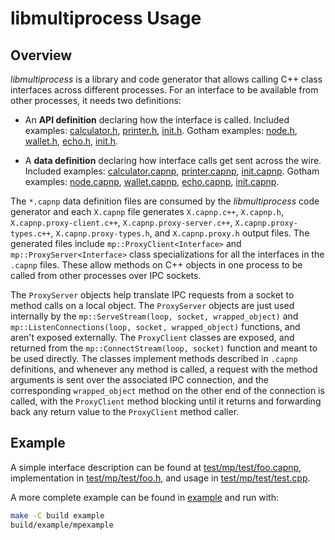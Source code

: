 # libmultiprocess Usage

## Overview

_libmultiprocess_ is a library and code generator that allows calling C++ class interfaces across different processes. For an interface to be available from other processes, it needs two definitions:

- An **API definition** declaring how the interface is called. Included examples: [calculator.h](https://github.com/gotham-core/libmultiprocess/blob/master/example/calculator.h), [printer.h](https://github.com/gotham-core/libmultiprocess/blob/master/example/printer.h), [init.h](https://github.com/gotham-core/libmultiprocess/blob/master/example/init.h). Gotham examples: [node.h](https://github.com/ryanofsky/gotham/blob/ipc-export/src/interfaces/node.h), [wallet.h](https://github.com/ryanofsky/gotham/blob/ipc-export/src/interfaces/wallet.h), [echo.h](https://github.com/ryanofsky/gotham/blob/ipc-export/src/interfaces/echo.h), [init.h](https://github.com/ryanofsky/gotham/blob/ipc-export/src/interfaces/init.h).

- A **data definition** declaring how interface calls get sent across the wire. Included examples: [calculator.capnp](https://github.com/gotham-core/libmultiprocess/blob/master/example/calculator.capnp), [printer.capnp](https://github.com/gotham-core/libmultiprocess/blob/master/example/printer.capnp), [init.capnp](https://github.com/gotham-core/libmultiprocess/blob/master/example/init.capnp). Gotham examples: [node.capnp](https://github.com/ryanofsky/gotham/blob/ipc-export/src/ipc/capnp/node.capnp), [wallet.capnp](https://github.com/ryanofsky/gotham/blob/ipc-export/src/ipc/capnp/wallet.capnp), [echo.capnp](https://github.com/ryanofsky/gotham/blob/ipc-export/src/ipc/capnp/echo.capnp), [init.capnp](https://github.com/ryanofsky/gotham/blob/ipc-export/src/ipc/capnp/init.capnp).

The `*.capnp` data definition files are consumed by the _libmultiprocess_ code generator and each `X.capnp` file generates `X.capnp.c++`, `X.capnp.h`, `X.capnp.proxy-client.c++`, `X.capnp.proxy-server.c++`, `X.capnp.proxy-types.c++`, `X.capnp.proxy-types.h`, and `X.capnp.proxy.h` output files. The generated files include `mp::ProxyClient<Interface>` and `mp::ProxyServer<Interface>` class specializations for all the interfaces in the `.capnp` files. These allow methods on C++ objects in one process to be called from other processes over IPC sockets.

The `ProxyServer` objects help translate IPC requests from a socket to method calls on a local object. The `ProxyServer` objects are just used internally by the `mp::ServeStream(loop, socket, wrapped_object)` and `mp::ListenConnections(loop, socket, wrapped_object)` functions, and aren't exposed externally. The `ProxyClient` classes are exposed, and returned from the `mp::ConnectStream(loop, socket)` function and meant to be used directly. The classes implement methods described in `.capnp` definitions, and whenever any method is called, a request with the method arguments is sent over the associated IPC connection, and the corresponding `wrapped_object` method on the other end of the connection is called, with the `ProxyClient` method blocking until it returns and forwarding back any return value to the `ProxyClient` method caller.

## Example

A simple interface description can be found at [test/mp/test/foo.capnp](../test/mp/test/foo.capnp), implementation in [test/mp/test/foo.h](../test/mp/test/foo.h), and usage in [test/mp/test/test.cpp](../test/mp/test/test.cpp).

A more complete example can be found in [example](../example/) and run with:

```sh
make -C build example
build/example/mpexample
```

